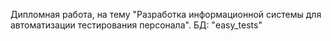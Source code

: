 Дипломная работа, на тему "Разработка информационной системы для автоматизации тестирования персонала".
БД: "easy_tests"
